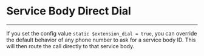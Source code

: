 # Service Body Direct Dial
---

If you set the config value `static $extension_dial = true`, you can override the default behavior of any phone number to ask for a service body ID. This will then route the call directly to that service body.
